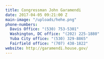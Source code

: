 ```yaml
---
title: Congressman John Garamendi
date: 2017-04-05 09:21:00 Z
main-image: "/uploads/hehe.png"
phone-numbers:
  Davis Office: "(530) 753-5301"
  Washington, DC office: "(202) 225-1880"
  Yuba City office: "(530) 329-8865"
  Fairfield office: "(707) 438-1822"
website: http://garamendi.house.gov/
---
```


